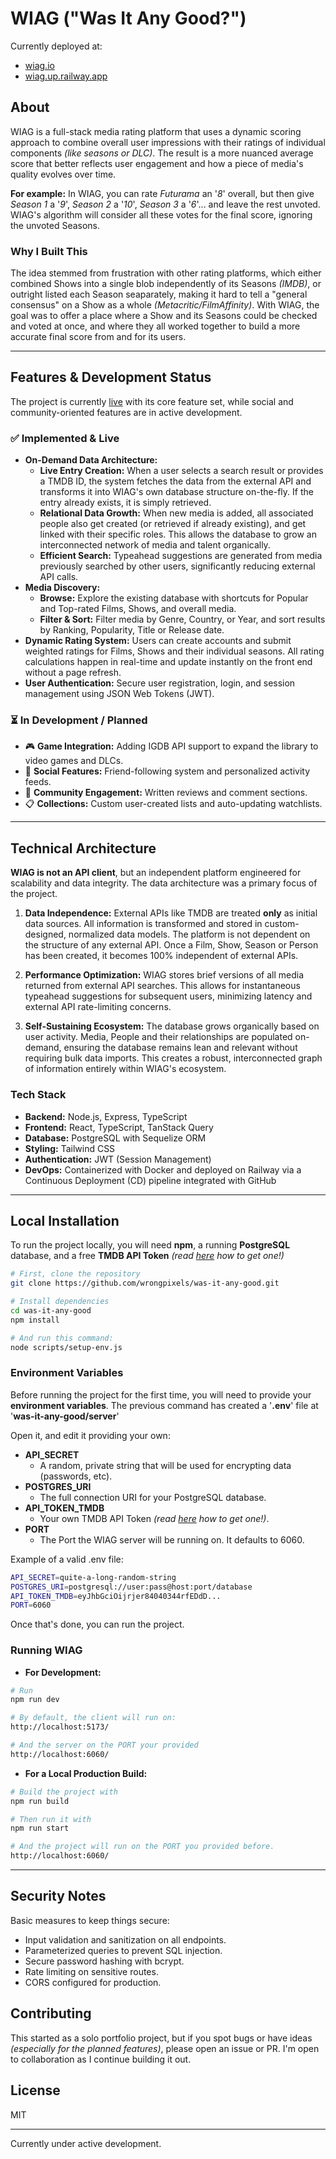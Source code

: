 # WIAG ("Was It Any Good?")
Currently deployed at:
- [wiag.io](https://wiag.io)
- [wiag.up.railway.app](https://wiag.up.railway.app)
## About

WIAG is a full-stack media rating platform that uses a dynamic scoring approach to combine overall user impressions with their ratings of individual components *(like seasons or DLC)*. The result is a more nuanced average score that better reflects user engagement and how a piece of media's quality evolves over time.

**For example:**
In WIAG, you can rate *Futurama* an '*8*' overall, but then give *Season 1* a '*9*', *Season 2* a '*10*', *Season 3* a '*6*'... and leave the rest unvoted. WIAG's algorithm will consider all these votes for the final score, ignoring the unvoted Seasons.

### Why I Built This

The idea stemmed from frustration with other rating platforms, which either combined Shows into a single blob independently of its Seasons *(IMDB)*, or outright listed each Season seaparately, making it hard to tell a "general consensus" on a Show as a whole *(Metacritic/FilmAffinity)*. With WIAG, the goal was to offer a place where a Show and its Seasons could be checked and voted at once, and where they all worked together to build a more accurate final score from and for its users.

---

  
## Features & Development Status

The project is currently [live](https://wiag.io) with its core feature set, while social and community-oriented features are in active development.

### ✅ Implemented & Live

*   **On-Demand Data Architecture:**
    *   **Live Entry Creation:** When a user selects a search result or provides a TMDB ID, the system fetches the data from the external API and transforms it into WIAG's own database structure on-the-fly. If the entry already exists, it is simply retrieved.
    *   **Relational Data Growth:** When new media is added, all associated people also get created (or retrieved if already existing), and get linked with their specific roles. This allows the database to grow an interconnected network of media and talent organically.
    *   **Efficient Search:** Typeahead suggestions are generated from media previously searched by other users, significantly reducing external API calls.
*   **Media Discovery:**
    *   **Browse:** Explore the existing database with shortcuts for Popular and Top-rated Films, Shows, and overall media.
    *   **Filter & Sort:** Filter media by Genre, Country, or Year, and sort results by Ranking, Popularity, Title or Release date.
*   **Dynamic Rating System:** Users can create accounts and submit weighted ratings for Films, Shows and their individual seasons. All rating calculations happen in real-time and update instantly on the front end without a page refresh.
*   **User Authentication:** Secure user registration, login, and session management using JSON Web Tokens (JWT).

### ⏳ In Development / Planned

*   🎮 **Game Integration:** Adding IGDB API support to expand the library to video games and DLCs.
*   👥 **Social Features:** Friend-following system and personalized activity feeds.
*   📝 **Community Engagement:** Written reviews and comment sections.
*   📋 **Collections:** Custom user-created lists and auto-updating watchlists.

---

## Technical Architecture

**WIAG is not an API client**, but an independent platform engineered for scalability and data integrity. The data architecture was a primary focus of the project.

1.  **Data Independence:** External APIs like TMDB are treated **only** as initial data sources. All information is transformed and stored in custom-designed, normalized data models. The platform is not dependent on the structure of any external API. Once a Film, Show, Season or Person has been created, it becomes 100% independent of external APIs.

2.  **Performance Optimization:** WIAG stores brief versions of all media returned from external API searches. This allows for instantaneous typeahead suggestions for subsequent users, minimizing latency and external API rate-limiting concerns.

3.  **Self-Sustaining Ecosystem:** The database grows organically based on user activity. Media, People and their relationships are populated on-demand, ensuring the database remains lean and relevant without requiring bulk data imports. This creates a robust, interconnected graph of information entirely within WIAG's ecosystem.

### Tech Stack

*   **Backend:** Node.js, Express, TypeScript
*   **Frontend:** React, TypeScript, TanStack Query
*   **Database:** PostgreSQL with Sequelize ORM
*   **Styling:** Tailwind CSS
*   **Authentication:** JWT (Session Management)
*   **DevOps:** Containerized with Docker and deployed on Railway via a Continuous Deployment (CD) pipeline integrated with GitHub

---

## Local Installation

To run the project locally, you will need **npm**, a running **PostgreSQL** database, and a free **TMDB API Token** *(read [here](https://developer.themoviedb.org/docs/getting-started) how to get one!)*

```bash
# First, clone the repository
git clone https://github.com/wrongpixels/was-it-any-good.git

# Install dependencies
cd was-it-any-good
npm install

# And run this command:
node scripts/setup-env.js
```
### Environment Variables

Before running the project for the first time, you will need to provide your **environment variables**.
The previous command has created a '**.env**' file at '**was-it-any-good/server**'

Open it, and edit it providing your own:

*   **API_SECRET**
    *   A random, private string that will be used for encrypting data (passwords, etc).
*   **POSTGRES_URI**
    *   The full connection URI for your PostgreSQL database.
*   **API_TOKEN_TMDB**
    *   Your own TMDB API Token *(read [here](https://developer.themoviedb.org/docs/getting-started) how to get one!)*.
*   **PORT**
    *   The Port the WIAG server will be running on. It defaults to 6060.

Example of a valid .env file:

```bash
API_SECRET=quite-a-long-random-string
POSTGRES_URI=postgresql://user:pass@host:port/database
API_TOKEN_TMDB=eyJhbGciOijrjer84040344rfEDdD...
PORT=6060
```
Once that's done, you can run the project.

### Running WIAG

*   **For Development:**
```bash
# Run
npm run dev

# By default, the client will run on:
http://localhost:5173/

# And the server on the PORT your provided
http://localhost:6060/
```

*   **For a Local Production Build:**
```bash
# Build the project with
npm run build

# Then run it with
npm run start

# And the project will run on the PORT you provided before.
http://localhost:6060/
```
---
## Security Notes

Basic measures to keep things secure:

*   Input validation and sanitization on all endpoints.
*   Parameterized queries to prevent SQL injection.
*   Secure password hashing with bcrypt.
*   Rate limiting on sensitive routes.
*   CORS configured for production.

## Contributing

This started as a solo portfolio project, but if you spot bugs or have ideas *(especially for the planned features)*, please open an issue or PR. I'm open to collaboration as I continue building it out.

## License
MIT

---

Currently under active development.
